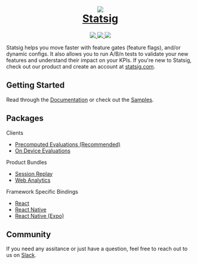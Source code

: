 <h1 align="center">
	<a href="https://statsig.com/?ref=gh_jsm">
		<img src="https://github.com/statsig-io/js-client-monorepo/assets/95646168/ae5499ed-20ff-4584-bf21-8857f800d485" />
	</a>
    <div />
	<a href="https://statsig.com/?ref=gh_jsm">Statsig</a>
</h1>

<p align="center">
	<a href="https://github.com/statsig-io/js-client-monorepo/blob/main/LICENSE">
        	<img src="https://img.shields.io/badge/license-ISC-blue.svg?colorA=1b2528&colorB=ccfbc7&style=for-the-badge">
    	</a>
	<a href="https://www.npmjs.com/package/@statsig/js-client">
        	<img src="https://img.shields.io/npm/v/@statsig/js-client.svg?colorA=1b2528&colorB=b2d3ff&style=for-the-badge">
    	</a>
	<a href="https://statsig.com/community?ref=gh_jsm">
        	<img src="https://img.shields.io/badge/slack-statsig-brightgreen.svg?logo=slack&colorA=1b2528&colorB=FFF8BA&style=for-the-badge">
    	</a>
</p>

Statsig helps you move faster with feature gates (feature flags), and/or dynamic configs. It also allows you to run A/B/n tests to validate your new features and understand their impact on your KPIs. If you're new to Statsig, check out our product and create an account at [statsig.com](https://www.statsig.com/?ref=gh_jsm).

## Getting Started

Read through the [Documentation](https://docs.statsig.com/client/javascript-sdk?ref=gh_jsm) or check out the [Samples](samples/).

## Packages

Clients

- [Precomputed Evaluations (Recommended)](packages/js-client/README.md)
- [On Device Evaluations](packages/js-on-device-eval-client/README.md)

Product Bundles

- [Session Replay](packages/session-replay/README.md)
- [Web Analytics](packages/web-analytics/README.md)

Framework Specific Bindings

- [React](packages/react-bindings/README.md)
- [React Native](packages/react-native-bindings/README.md)
- [React Native (Expo)](packages/expo-bindings/README.md)

## Community

If you need any assitance or just have a question, feel free to reach out to us on [Slack](https://statsig.com/community?ref=gh_jsm).
